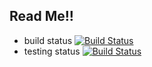 ## Read Me!!
  * build status   [![Build Status](http://35.226.141.18:8080/buildStatus/icon?job=instavote%2Fworker-build)](http://35.226.141.18:8080/job/instavote/job/worker-build/)
  * testing status [![Build Status](http://35.226.141.18:8080/buildStatus/icon?subject=UnitTest&job=instavote%2Fworker-testing)](http://35.226.141.18:8080/job/instavote/job/worker-testing/)
